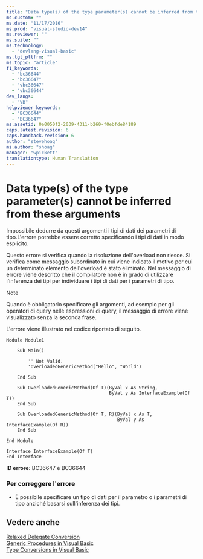 ```yaml
---
title: "Data type(s) of the type parameter(s) cannot be inferred from these arguments | Microsoft Docs"
ms.custom: ""
ms.date: "11/17/2016"
ms.prod: "visual-studio-dev14"
ms.reviewer: ""
ms.suite: ""
ms.technology: 
  - "devlang-visual-basic"
ms.tgt_pltfrm: ""
ms.topic: "article"
f1_keywords: 
  - "bc36644"
  - "bc36647"
  - "vbc36647"
  - "vbc36644"
dev_langs: 
  - "VB"
helpviewer_keywords: 
  - "BC36644"
  - "BC36647"
ms.assetid: 0e0050f2-2039-4311-b260-f0ebfde84189
caps.latest.revision: 6
caps.handback.revision: 6
author: "stevehoag"
ms.author: "shoag"
manager: "wpickett"
translationtype: Human Translation
---
```

# Data type(s) of the type parameter(s) cannot be inferred from these arguments
Impossibile dedurre da questi argomenti i tipi di dati dei parametri di tipo.L'errore potrebbe essere corretto specificando i tipi di dati in modo esplicito.  
  
 Questo errore si verifica quando la risoluzione dell'overload non riesce.  Si verifica come messaggio subordinato in cui viene indicato il motivo per cui un determinato elemento dell'overload è stato eliminato.  Nel messaggio di errore viene descritto che il compilatore non è in grado di utilizzare l'inferenza dei tipi per individuare i tipi di dati per i parametri di tipo.  
  
> [!NOTE]
>  Quando è obbligatorio specificare gli argomenti, ad esempio per gli operatori di query nelle espressioni di query, il messaggio di errore viene visualizzato senza la seconda frase.  
  
 L'errore viene illustrato nel codice riportato di seguito.  
  
```vb#  
Module Module1  
  
    Sub Main()  
  
        '' Not Valid.  
        'OverloadedGenericMethod("Hello", "World")  
  
    End Sub  
  
    Sub OverloadedGenericMethod(Of T)(ByVal x As String,   
                                      ByVal y As InterfaceExample(Of T))  
    End Sub  
  
    Sub OverloadedGenericMethod(Of T, R)(ByVal x As T,   
                                         ByVal y As InterfaceExample(Of R))  
    End Sub  
  
End Module  
  
Interface InterfaceExample(Of T)  
End Interface  
```  
  
 **ID errore:** BC36647 e BC36644  
  
### Per correggere l'errore  
  
-   È possibile specificare un tipo di dati per il parametro o i parametri di tipo anziché basarsi sull'inferenza dei tipi.  
  
## Vedere anche  
 [Relaxed Delegate Conversion](../../../visual-basic/programming-guide/language-features/delegates/relaxed-delegate-conversion.md)   
 [Generic Procedures in Visual Basic](../../../visual-basic/programming-guide/language-features/data-types/generic-procedures.md)   
 [Type Conversions in Visual Basic](../../../visual-basic/programming-guide/language-features/data-types/type-conversions.md)